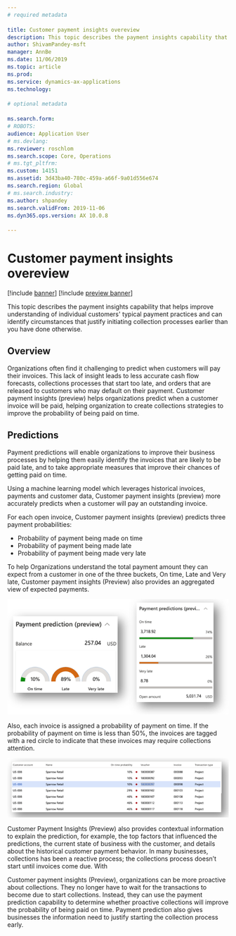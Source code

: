 ```yaml
---
# required metadata

title: Customer payment insights overeview
description: This topic describes the payment insights capability that helps improve understanding of individual customers' typical payment practices and can identify circumstances that justify initiating collection processes earlier than you have done otherwise.
author: ShivamPandey-msft
manager: AnnBe
ms.date: 11/06/2019
ms.topic: article
ms.prod: 
ms.service: dynamics-ax-applications
ms.technology: 

# optional metadata

ms.search.form: 
# ROBOTS: 
audience: Application User
# ms.devlang: 
ms.reviewer: roschlom
ms.search.scope: Core, Operations
# ms.tgt_pltfrm: 
ms.custom: 14151
ms.assetid: 3d43ba40-780c-459a-a66f-9a01d556e674
ms.search.region: Global
# ms.search.industry: 
ms.author: shpandey
ms.search.validFrom: 2019-11-06
ms.dyn365.ops.version: AX 10.0.8

---
```


# Customer payment insights overeview

[!include [banner](../includes/banner.md)]
[!include [preview banner](../includes/preview-banner.md)]

This topic describes the payment insights capability that helps improve understanding of individual customers' typical payment practices and can identify circumstances that justify initiating collection processes earlier than you have done otherwise. 

## Overview

Organizations often find it challenging to predict when customers will pay their invoices. This lack of insight leads to less accurate cash flow forecasts, collections processes that start too late, and orders that are released to customers who may default on their payment. Customer payment insights (preview) helps organizations predict when a customer invoice will be paid, helping organization to create collections strategies to improve the probability of being paid on time. 

## Predictions

Payment predictions will enable organizations to improve their business processes by helping them easily identify the invoices that are likely to be paid late, and to take appropriate measures that improve their chances of getting paid on time.

Using a machine learning model which leverages historical invoices, payments and customer data, Customer payment insights (preview) more accurately predicts when a customer will pay an outstanding invoice.

For each open invoice, Customer payment insights (preview) predicts three payment probabilities:

-	Probability of payment being made on time 
-	Probability of payment being made late
-	Probability of payment being made very late

To help Organizations understand the total payment amount they can expect from a customer in one of the three buckets, On time, Late and Very late, Customer payment insights (Preview) also provides an aggregated view of expected payments.

[![Graphic reporting options](./media/graphic-payment-reports.png)](./media/graphic-payment-reports.png)

Also, each invoice is assigned a probability of payment on time. If the probability of payment on time is less than 50%, the invoices are tagged with a red circle to  indicate that these invoices may require collections attention. 

[![List of payment probabilities](./media/customer-pymnt-probability-list.png)](./media/customer-pymnt-probability-list.png)

Customer Payment Insights (Preview) also provides contextual information to explain the prediction, for example, the top factors that influenced the predictions, the current state of business with the customer, and details about the historical customer payment behavior. 
In many businesses, collections has been a reactive process; the collections process doesn’t start until invoices come due. With 

Customer payment insights (Preview), organizations can be more proactive about collections. They no longer have to wait for the transactions to become due to start collections. Instead, they can use the payment prediction capability to determine whether proactive collections will improve the probability of being paid on time. Payment prediction also gives businesses the information need to justify starting the collection process early.


